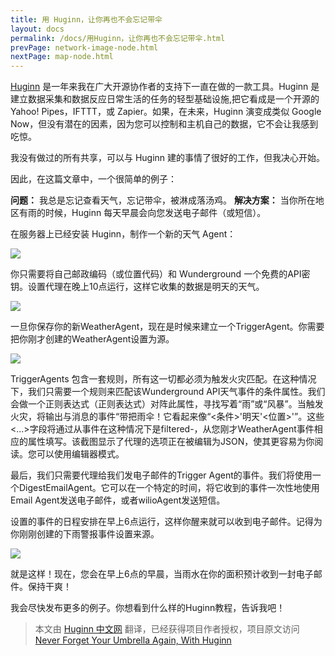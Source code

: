 ```yaml
---
title: 用 Huginn，让你再也不会忘记带伞
layout: docs
permalink: /docs/用Huginn，让你再也不会忘记带伞.html
prevPage: network-image-node.html
nextPage: map-node.html
---
```


[Huginn](https://github.com/cantino/huginn) 是一年来我在广大开源协作者的支持下一直在做的一款工具。Huginn 是建立数据采集和数据反应日常生活的任务的轻型基础设施,把它看成是一个开源的 Yahoo! Pipes，IFTTT，或 Zapier。如果，在未来，Huginn 演变成类似 Google Now，但没有潜在的因素，因为您可以控制​​和主机自己的数据，它不会让我感到吃惊。

我没有做过的所有共享，可以与 Huginn 建的事情了很好的工作，但我决心开始。

因此，在这篇文章中，一个很简单的例子：

**问题：** 我总是忘记查看天气，忘记带伞，被淋成落汤鸡。
**解决方案：** 当你所在地区有雨的时候，Huginn 每天早晨会向您发送电子邮件（或短信）。

在服务器上已经安装 Huginn，制作一个新的天气 Agent：

![](https://ws1.sinaimg.cn/large/70b88a6bjw1f602jxqdogj20of03edg2.jpg)

你只需要将自己邮政编码（或位置代码）和 Wunderground 一个免费的API密钥。设置代理在晚上10点运行，这样它收集的数据是明天的天气。

![](https://ws2.sinaimg.cn/large/70b88a6bjw1f602m5nr7aj21iq128124.jpg)

一旦你保存你的新WeatherAgent，现在是时候来建立一个TriggerAgent。你需要把你刚才创建的WeatherAgent设置为源。

![](http://ww2.sinaimg.cn/large/70b88a6bjw1f602n8393nj21hg14ggxj.jpg)

TriggerAgents 包含一套规则，所有这一切都必须为触发火灾匹配。在这种情况下，我们只需要一个规则来匹配该Wunderground API天气事件的条件属性。我们会做一个正则表达式（正则表达式）对阵此属性，寻找写着“雨”或“风暴”。当触发火灾，将输出与消息的事件“带把雨伞！它看起来像“<条件>'明天'<位置>'”。这些<...>字段将通过从事件在这种情况下是filtered-，从您刚才WeatherAgent事件相应的属性填写。该截图显示了代理的选项正在被编辑为JSON，使其更容易为你阅读。您可以使用编辑器模式。

最后，我们只需要代理给我们发电子邮件的Trigger Agent的事件。我们将使用一个DigestEmailAgent。它可以在一个特定的时间，将它收到的事件一次性地使用Email Agent发送电子邮件，或者wilioAgent发送短信。

设置的事件的日程安排在早上6点运行，这样你醒来就可以收到电子邮件。记得为你刚刚创建的下雨警报事件设置来源。

![](http://ww3.sinaimg.cn/large/70b88a6bjw1f602r69lalj21hu0ve0zs.jpg)

就是这样！现在，您会在早上6点的早晨，当雨水在你的面积预计收到一封电子邮件。保持干爽！

我会尽快发布更多的例子。你想看到什么样的Huginn教程，告诉我吧！


> 本文由 [Huginn 中文网](http://huginn.cn) 翻译，已经获得项目作者授权，项目原文访问 [Never Forget Your Umbrella Again, With Huginn](http://blog.andrewcantino.com/blog/2014/01/12/never-forget-your-umbrella-again-with-huginn)

